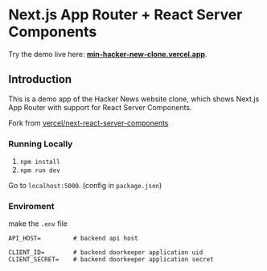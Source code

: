# Next.js App Router + React Server Components

Try the demo live here: [**min-hacker-new-clone.vercel.app**](https://min-hacker-new-clone.vercel.app/).

## Introduction

This is a demo app of the Hacker News website clone, which shows Next.js App Router with support for React Server Components.

Fork from [vercel/next-react-server-components](https://github.com/vercel/next-react-server-components)

### Running Locally

1. `npm install`
2. `npm run dev`

Go to `localhost:5000`. (config in `package.json`)

### Enviroment

make the `.env` file

```
API_HOST=         # backend api host

CLIENT_ID=        # backend doorkeeper application uid
CLIENT_SECRET=    # backend doorkeeper application secret
```
